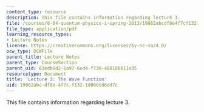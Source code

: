 ```yaml
---
content_type: resource
description: This file contains information regarding lecture 3.
file: /courses/8-04-quantum-physics-i-spring-2013/19862abcdf8e4f7cf1321d060cd6dd7c_MIT8_04S13_Lec03.pdf
file_type: application/pdf
learning_resource_types:
- Lecture Notes
license: https://creativecommons.org/licenses/by-nc-sa/4.0/
ocw_type: OCWFile
parent_title: Lecture Notes
parent_type: CourseSection
parent_uid: 63edb0d2-1a97-6ed4-f730-488186611a35
resourcetype: Document
title: 'Lecture 3: The Wave Function'
uid: 19862abc-df8e-4f7c-f132-1d060cd6dd7c
---
```

This file contains information regarding lecture 3.